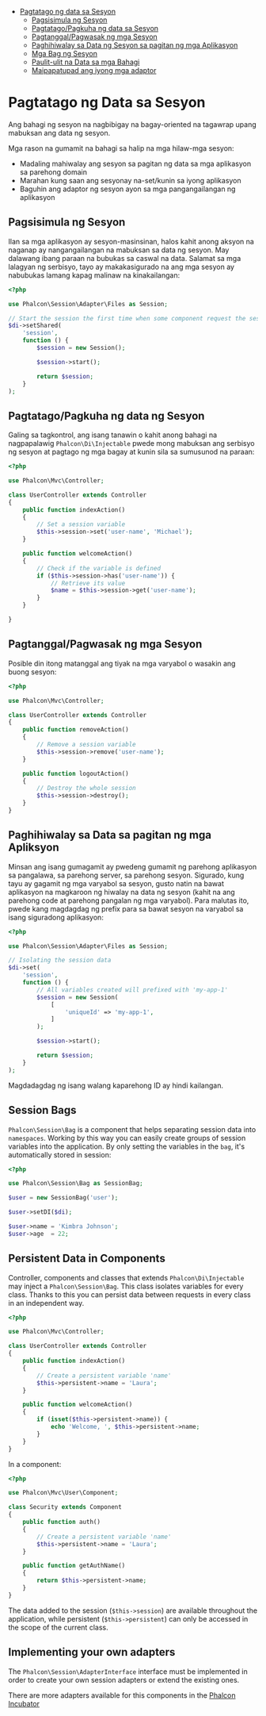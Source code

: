 <div class='article-menu'>
  <ul>
    <li>
      <a href="#overview">Pagtatago ng data sa Sesyon</a> <ul>
        <li>
          <a href="#start">Pagsisimula ng Sesyon</a>
        </li>
        <li>
          <a href="#store">Pagtatago/Pagkuha ng data sa Sesyon</a>
        </li>
        <li>
          <a href="#remove-destroy">Pagtanggal/Pagwasak ng mga Sesyon</a>
        </li>
        <li>
          <a href="#data-isolation">Paghihiwalay sa Data ng Sesyon sa pagitan ng mga Aplikasyon</a>
        </li>
        <li>
          <a href="#bags">Mga Bag ng Sesyon</a>
        </li>
        <li>
          <a href="#data-persistency">Paulit-ulit na Data sa mga Bahagi</a>
        </li>
        <li>
          <a href="#custom-adapters">Maipapatupad ang iyong mga adaptor</a>
        </li>
      </ul>
    </li>
  </ul>
</div>

<a name='overview'></a>

# Pagtatago ng Data sa Sesyon

Ang bahagi ng sesyon na nagbibigay na bagay-oriented na tagawrap upang mabuksan ang data ng sesyon.

Mga rason na gumamit na bahagi sa halip na mga hilaw-mga sesyon:

- Madaling mahiwalay ang sesyon sa pagitan ng data sa mga aplikasyon sa parehong domain
- Marahan kung saan ang sesyonay na-set/kunin sa iyong aplikasyon
- Baguhin ang adaptor ng sesyon ayon sa mga pangangailangan ng aplikasyon

<a name='start'></a>

## Pagsisimula ng Sesyon

Ilan sa mga aplikasyon ay sesyon-masinsinan, halos kahit anong aksyon na naganap ay nangangailangan na mabuksan sa data ng sesyon. May dalawang ibang paraan na bubukas sa caswal na data. Salamat sa mga lalagyan ng serbisyo, tayo ay makakasigurado na ang mga sesyon ay nabubukas lamang kapag malinaw na kinakailangan:

```php
<?php

use Phalcon\Session\Adapter\Files as Session;

// Start the session the first time when some component request the session service
$di->setShared(
    'session',
    function () {
        $session = new Session();

        $session->start();

        return $session;
    }
);
```

<a name='store'></a>

## Pagtatago/Pagkuha ng data ng Sesyon

Galing sa tagkontrol, ang isang tanawin o kahit anong bahagi na nagpapalawig `Phalcon\Di\Injectable` pwede mong mabuksan ang serbisyo ng sesyon at pagtago ng mga bagay at kunin sila sa sumusunod na paraan:

```php
<?php

use Phalcon\Mvc\Controller;

class UserController extends Controller
{
    public function indexAction()
    {
        // Set a session variable
        $this->session->set('user-name', 'Michael');
    }

    public function welcomeAction()
    {
        // Check if the variable is defined
        if ($this->session->has('user-name')) {
            // Retrieve its value
            $name = $this->session->get('user-name');
        }
    }

}
```

<a name='remove-destroy'></a>

## Pagtanggal/Pagwasak ng mga Sesyon

Posible din itong matanggal ang tiyak na mga varyabol o wasakin ang buong sesyon:

```php
<?php

use Phalcon\Mvc\Controller;

class UserController extends Controller
{
    public function removeAction()
    {
        // Remove a session variable
        $this->session->remove('user-name');
    }

    public function logoutAction()
    {
        // Destroy the whole session
        $this->session->destroy();
    }
}
```

<a name='data-isolation'></a>

## Paghihiwalay sa Data sa pagitan ng mga Apliksyon

Minsan ang isang gumagamit ay pwedeng gumamit ng parehong aplikasyon sa pangalawa, sa parehong server, sa parehong sesyon. Sigurado, kung tayu ay gagamit ng mga varyabol sa sesyon, gusto natin na bawat aplikasyon na magkaroon ng hiwalay na data ng sesyon (kahit na ang parehong code at parehong pangalan ng mga varyabol). Para malutas ito, pwede kang magdagdag ng prefix para sa bawat sesyon na varyabol sa isang siguradong aplikasyon:

```php
<?php

use Phalcon\Session\Adapter\Files as Session;

// Isolating the session data
$di->set(
    'session',
    function () {
        // All variables created will prefixed with 'my-app-1'
        $session = new Session(
            [
                'uniqueId' => 'my-app-1',
            ]
        );

        $session->start();

        return $session;
    }
);
```

Magdadagdag ng isang walang kaparehong ID ay hindi kailangan.

<a name='bags'></a>

## Session Bags

`Phalcon\Session\Bag` is a component that helps separating session data into `namespaces`. Working by this way you can easily create groups of session variables into the application. By only setting the variables in the `bag`, it's automatically stored in session:

```php
<?php

use Phalcon\Session\Bag as SessionBag;

$user = new SessionBag('user');

$user->setDI($di);

$user->name = 'Kimbra Johnson';
$user->age  = 22;
```

<a name='data-persistency'></a>

## Persistent Data in Components

Controller, components and classes that extends `Phalcon\Di\Injectable` may inject a `Phalcon\Session\Bag`. This class isolates variables for every class. Thanks to this you can persist data between requests in every class in an independent way.

```php
<?php

use Phalcon\Mvc\Controller;

class UserController extends Controller
{
    public function indexAction()
    {
        // Create a persistent variable 'name'
        $this->persistent->name = 'Laura';
    }

    public function welcomeAction()
    {
        if (isset($this->persistent->name)) {
            echo 'Welcome, ', $this->persistent->name;
        }
    }
}
```

In a component:

```php
<?php

use Phalcon\Mvc\User\Component;

class Security extends Component
{
    public function auth()
    {
        // Create a persistent variable 'name'
        $this->persistent->name = 'Laura';
    }

    public function getAuthName()
    {
        return $this->persistent->name;
    }
}
```

The data added to the session (`$this->session`) are available throughout the application, while persistent (`$this->persistent`) can only be accessed in the scope of the current class.

<a name='custom-adapters'></a>

## Implementing your own adapters

The `Phalcon\Session\AdapterInterface` interface must be implemented in order to create your own session adapters or extend the existing ones.

There are more adapters available for this components in the [Phalcon Incubator](https://github.com/phalcon/incubator/tree/master/Library/Phalcon/Session/Adapter)